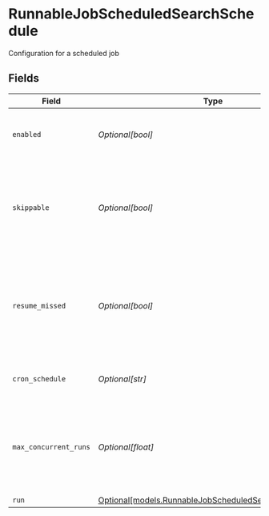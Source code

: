 # RunnableJobScheduledSearchSchedule

Configuration for a scheduled job


## Fields

| Field                                                                                                        | Type                                                                                                         | Required                                                                                                     | Description                                                                                                  |
| ------------------------------------------------------------------------------------------------------------ | ------------------------------------------------------------------------------------------------------------ | ------------------------------------------------------------------------------------------------------------ | ------------------------------------------------------------------------------------------------------------ |
| `enabled`                                                                                                    | *Optional[bool]*                                                                                             | :heavy_minus_sign:                                                                                           | Enable to configure scheduling for this Collector                                                            |
| `skippable`                                                                                                  | *Optional[bool]*                                                                                             | :heavy_minus_sign:                                                                                           | Skippable jobs can be delayed, up to their next run time, if the system is hitting concurrency limits        |
| `resume_missed`                                                                                              | *Optional[bool]*                                                                                             | :heavy_minus_sign:                                                                                           | If Stream Leader (or single instance) restarts, run all missed jobs according to their original schedules    |
| `cron_schedule`                                                                                              | *Optional[str]*                                                                                              | :heavy_minus_sign:                                                                                           | A cron schedule on which to run this job                                                                     |
| `max_concurrent_runs`                                                                                        | *Optional[float]*                                                                                            | :heavy_minus_sign:                                                                                           | The maximum number of instances of this scheduled job that may be running at any time                        |
| `run`                                                                                                        | [Optional[models.RunnableJobScheduledSearchRunSettings]](../models/runnablejobscheduledsearchrunsettings.md) | :heavy_minus_sign:                                                                                           | N/A                                                                                                          |